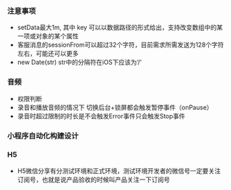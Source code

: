 ### 注意事项
* setData最大1m, 其中 key 可以以数据路径的形式给出，支持改变数组中的某一项或对象的某个属性
* 客服消息的sessionFrom可以超过32个字符，目前需求所需发送为128个字符左右，可能还可以更多
* new Date(str) str中的分隔符在iOS下应该为‘/’

### 音频
* 权限判断
* 录音和播放音频的情况下 切换后台+锁屏都会触发暂停事件（onPause）
* 录音时超过限制的时长是不会触发Error事件只会触发Stop事件

### 小程序自动化构建设计

### H5
* H5微信分享有分测试环境和正式环境，测试环境开发者的微信号一定要关注订阅号，也就是说产品验收的时候叫产品关注一下订阅号
